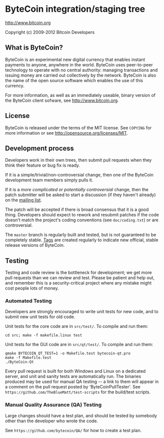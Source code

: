 ByteCoin integration/staging tree
================================

http://www.bitcoin.org

Copyright (c) 2009-2012 Bitcoin Developers

What is ByteCoin?
----------------

ByteCoin is an experimental new digital currency that enables instant payments to
anyone, anywhere in the world. ByteCoin uses peer-to-peer technology to operate
with no central authority: managing transactions and issuing money are carried
out collectively by the network. ByteCoin is also the name of the open source
software which enables the use of this currency.

For more information, as well as an immediately useable, binary version of
the ByteCoin client sofware, see http://www.bitcoin.org.

License
-------

ByteCoin is released under the terms of the MIT license. See `COPYING` for more
information or see http://opensource.org/licenses/MIT.

Development process
-------------------

Developers work in their own trees, then submit pull requests when they think
their feature or bug fix is ready.

If it is a simple/trivial/non-controversial change, then one of the ByteCoin
development team members simply pulls it.

If it is a *more complicated or potentially controversial* change, then the patch
submitter will be asked to start a discussion (if they haven't already) on the
[mailing list](http://sourceforge.net/mailarchive/forum.php?forum_name=bytecoin-development).

The patch will be accepted if there is broad consensus that it is a good thing.
Developers should expect to rework and resubmit patches if the code doesn't
match the project's coding conventions (see `doc/coding.txt`) or are
controversial.

The `master` branch is regularly built and tested, but is not guaranteed to be
completely stable. [Tags](https://github.com/bytecoin/bytecoin/tags) are created
regularly to indicate new official, stable release versions of ByteCoin.

Testing
-------

Testing and code review is the bottleneck for development; we get more pull
requests than we can review and test. Please be patient and help out, and
remember this is a security-critical project where any mistake might cost people
lots of money.

### Automated Testing

Developers are strongly encouraged to write unit tests for new code, and to
submit new unit tests for old code.

Unit tests for the core code are in `src/test/`. To compile and run them:

    cd src; make -f makefile.linux test

Unit tests for the GUI code are in `src/qt/test/`. To compile and run them:

    qmake BYTECOIN_QT_TEST=1 -o Makefile.test bytecoin-qt.pro
    make -f Makefile.test
    ./ByteCoin-Qt

Every pull request is built for both Windows and Linux on a dedicated server,
and unit and sanity tests are automatically run. The binaries produced may be
used for manual QA testing -- a link to them will appear in a comment on the
pull request posted by 'ByteCoinPullTester'. See `https://github.com/TheBlueMatt/test-scripts`
for the build/test scripts.

### Manual Quality Assurance (QA) Testing

Large changes should have a test plan, and should be tested by somebody other
than the developer who wrote the code.

See `https://github.com/bytecoin/QA/` for how to create a test plan.
